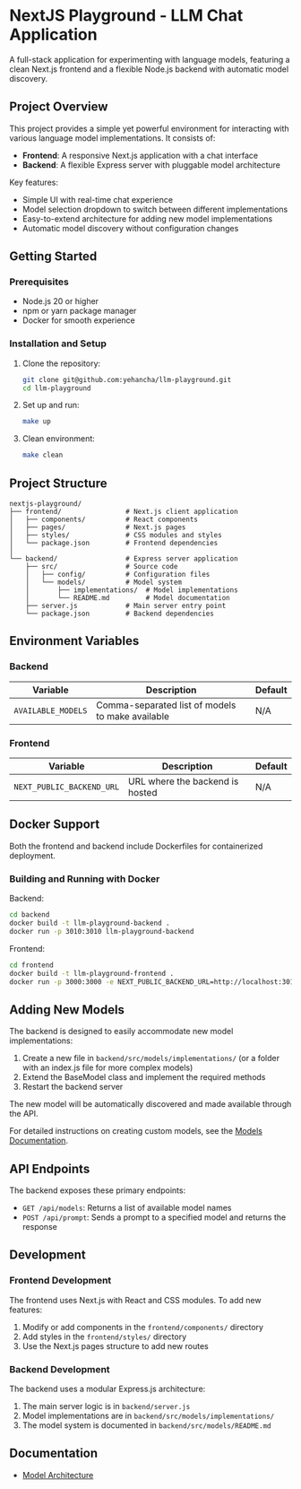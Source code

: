# NextJS Playground - LLM Chat Application

A full-stack application for experimenting with language models, featuring a clean Next.js frontend and a flexible Node.js backend with automatic model discovery.

## Project Overview

This project provides a simple yet powerful environment for interacting with various language model implementations. It consists of:

- **Frontend**: A responsive Next.js application with a chat interface
- **Backend**: A flexible Express server with pluggable model architecture

Key features:
- Simple UI with real-time chat experience
- Model selection dropdown to switch between different implementations
- Easy-to-extend architecture for adding new model implementations
- Automatic model discovery without configuration changes

## Getting Started

### Prerequisites

- Node.js 20 or higher
- npm or yarn package manager
- Docker for smooth experience

### Installation and Setup

1. Clone the repository:
   ```bash
   git clone git@github.com:yehancha/llm-playground.git
   cd llm-playground
   ```

2. Set up and run:
   ```bash
   make up
   ```

3. Clean environment:
   ```bash
   make clean
   ```

## Project Structure

```
nextjs-playground/
├── frontend/                # Next.js client application
│   ├── components/          # React components
│   ├── pages/               # Next.js pages
│   ├── styles/              # CSS modules and styles
│   └── package.json         # Frontend dependencies
│
└── backend/                 # Express server application
    ├── src/                 # Source code
    │   ├── config/          # Configuration files
    │   └── models/          # Model system
    │       ├── implementations/  # Model implementations
    │       └── README.md         # Model documentation
    ├── server.js            # Main server entry point
    └── package.json         # Backend dependencies
```

## Environment Variables

### Backend

| Variable | Description | Default |
|----------|-------------|---------|
| `AVAILABLE_MODELS` | Comma-separated list of models to make available | N/A |

### Frontend

| Variable | Description | Default |
|----------|-------------|---------|
| `NEXT_PUBLIC_BACKEND_URL` | URL where the backend is hosted | N/A |

## Docker Support

Both the frontend and backend include Dockerfiles for containerized deployment.

### Building and Running with Docker

Backend:
```bash
cd backend
docker build -t llm-playground-backend .
docker run -p 3010:3010 llm-playground-backend
```

Frontend:
```bash
cd frontend
docker build -t llm-playground-frontend .
docker run -p 3000:3000 -e NEXT_PUBLIC_BACKEND_URL=http://localhost:3010 llm-playground-frontend
```

## Adding New Models

The backend is designed to easily accommodate new model implementations:

1. Create a new file in `backend/src/models/implementations/` (or a folder with an index.js file for more complex models)
2. Extend the BaseModel class and implement the required methods
3. Restart the backend server

The new model will be automatically discovered and made available through the API.

For detailed instructions on creating custom models, see the [Models Documentation](backend/src/models/README.md).

## API Endpoints

The backend exposes these primary endpoints:

- `GET /api/models`: Returns a list of available model names
- `POST /api/prompt`: Sends a prompt to a specified model and returns the response

## Development

### Frontend Development

The frontend uses Next.js with React and CSS modules. To add new features:

1. Modify or add components in the `frontend/components/` directory
2. Add styles in the `frontend/styles/` directory
3. Use the Next.js pages structure to add new routes

### Backend Development

The backend uses a modular Express.js architecture:

1. The main server logic is in `backend/server.js`
2. Model implementations are in `backend/src/models/implementations/`
3. The model system is documented in `backend/src/models/README.md`

## Documentation

- [Model Architecture](backend/src/models/README.md)

